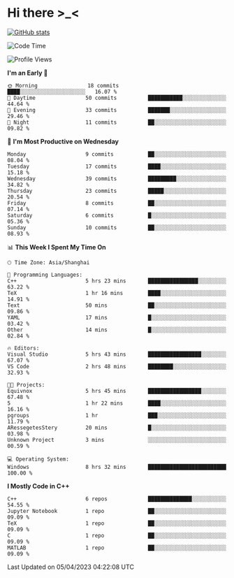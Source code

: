 # Hi there \>_<

[![GitHub stats](https://github-readme-stats.vercel.app/api?username=ARessegetesStery&show_icons=true&theme=transparent)](https://github.com/anuraghazra/github-readme-stats)

<!--START_SECTION:waka-->
![Code Time](http://img.shields.io/badge/Code%20Time-4%20hrs%2034%20mins-blue)

![Profile Views](http://img.shields.io/badge/Profile%20Views-52-blue)

**I'm an Early 🐤** 

```text
🌞 Morning                18 commits          ████░░░░░░░░░░░░░░░░░░░░░   16.07 % 
🌆 Daytime                50 commits          ███████████░░░░░░░░░░░░░░   44.64 % 
🌃 Evening                33 commits          ███████░░░░░░░░░░░░░░░░░░   29.46 % 
🌙 Night                  11 commits          ██░░░░░░░░░░░░░░░░░░░░░░░   09.82 % 
```
📅 **I'm Most Productive on Wednesday** 

```text
Monday                   9 commits           ██░░░░░░░░░░░░░░░░░░░░░░░   08.04 % 
Tuesday                  17 commits          ████░░░░░░░░░░░░░░░░░░░░░   15.18 % 
Wednesday                39 commits          █████████░░░░░░░░░░░░░░░░   34.82 % 
Thursday                 23 commits          █████░░░░░░░░░░░░░░░░░░░░   20.54 % 
Friday                   8 commits           ██░░░░░░░░░░░░░░░░░░░░░░░   07.14 % 
Saturday                 6 commits           █░░░░░░░░░░░░░░░░░░░░░░░░   05.36 % 
Sunday                   10 commits          ██░░░░░░░░░░░░░░░░░░░░░░░   08.93 % 
```


📊 **This Week I Spent My Time On** 

```text
🕑︎ Time Zone: Asia/Shanghai

💬 Programming Languages: 
C++                      5 hrs 23 mins       ████████████████░░░░░░░░░   63.22 % 
TeX                      1 hr 16 mins        ████░░░░░░░░░░░░░░░░░░░░░   14.91 % 
Text                     50 mins             ██░░░░░░░░░░░░░░░░░░░░░░░   09.86 % 
YAML                     17 mins             █░░░░░░░░░░░░░░░░░░░░░░░░   03.42 % 
Other                    14 mins             █░░░░░░░░░░░░░░░░░░░░░░░░   02.84 % 

🔥 Editors: 
Visual Studio            5 hrs 43 mins       █████████████████░░░░░░░░   67.07 % 
VS Code                  2 hrs 48 mins       ████████░░░░░░░░░░░░░░░░░   32.93 % 

🐱‍💻 Projects: 
Equivnox                 5 hrs 45 mins       █████████████████░░░░░░░░   67.48 % 
5                        1 hr 22 mins        ████░░░░░░░░░░░░░░░░░░░░░   16.16 % 
pgroups                  1 hr                ███░░░░░░░░░░░░░░░░░░░░░░   11.79 % 
ARessegetesStery         20 mins             █░░░░░░░░░░░░░░░░░░░░░░░░   03.98 % 
Unknown Project          3 mins              ░░░░░░░░░░░░░░░░░░░░░░░░░   00.59 % 

💻 Operating System: 
Windows                  8 hrs 32 mins       █████████████████████████   100.00 % 
```

**I Mostly Code in C++** 

```text
C++                      6 repos             ██████████████░░░░░░░░░░░   54.55 % 
Jupyter Notebook         1 repo              ██░░░░░░░░░░░░░░░░░░░░░░░   09.09 % 
TeX                      1 repo              ██░░░░░░░░░░░░░░░░░░░░░░░   09.09 % 
C                        1 repo              ██░░░░░░░░░░░░░░░░░░░░░░░   09.09 % 
MATLAB                   1 repo              ██░░░░░░░░░░░░░░░░░░░░░░░   09.09 % 
```




 Last Updated on 05/04/2023 04:22:08 UTC
<!--END_SECTION:waka-->
